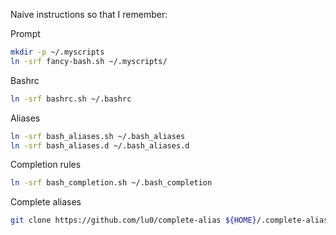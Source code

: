 Naive instructions so that I remember:

Prompt
```sh
mkdir -p ~/.myscripts
ln -srf fancy-bash.sh ~/.myscripts/
```

Bashrc
```sh
ln -srf bashrc.sh ~/.bashrc
```

Aliases
```sh
ln -srf bash_aliases.sh ~/.bash_aliases
ln -srf bash_aliases.d ~/.bash_aliases.d
```

Completion rules
```sh
ln -srf bash_completion.sh ~/.bash_completion
```

Complete aliases
```sh
git clone https://github.com/lu0/complete-alias ${HOME}/.complete-alias
```
